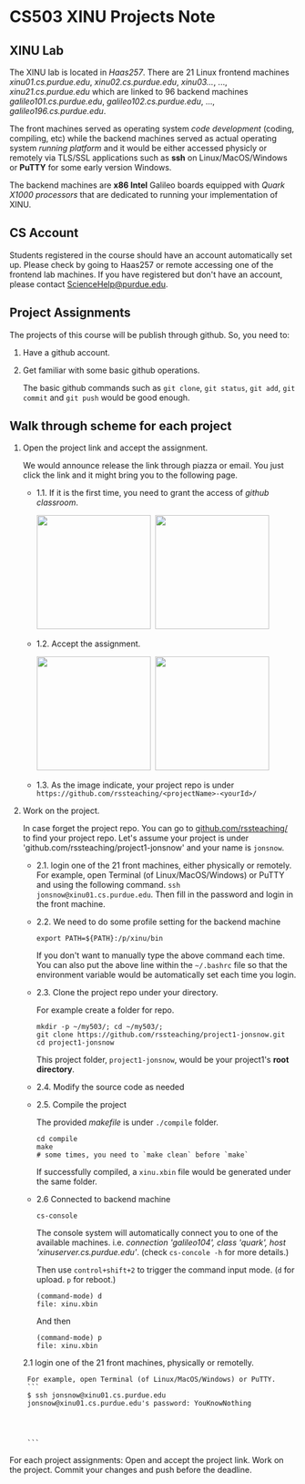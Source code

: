 # CS503 XINU Projects Note

## XINU Lab
The XINU lab is located in *Haas257*. There are 21 Linux frontend machines *xinu01.cs.purdue.edu*, *xinu02.cs.purdue.edu*, *xinu03...*, ..., *xinu21.cs.purdue.edu* which are linked to 96 backend machines *galileo101.cs.purdue.edu*, *galileo102.cs.purdue.edu*, ..., *galileo196.cs.purdue.edu*. 


The front machines served as operating system *code development* (coding, compiling, etc) while the backend machines served as actual operating system *running platform* and it would be either accessed physicly or remotely via TLS/SSL applications such as **ssh** on Linux/MacOS/Windows or **PuTTY** for some early version Windows.  

The backend machines are **x86 Intel** Galileo boards equipped with *Quark X1000 processors* that are dedicated to running your implementation of XINU. 



## CS Account
Students registered in the course should have an account automatically set up. Please check by going to Haas257 or remote accessing one of the frontend lab machines. If you have registered but don't have an account, please contact [ScienceHelp@purdue.edu](ScienceHelp@purdue.edu).


## Project Assignments
The projects of this course will be publish through github. So, you need to: 
1. Have a github account.
2. Get familiar with some basic github operations. 

    The basic github commands such as `git clone`, `git status`, `git add`, `git commit` and `git push` would be good enough. 



## Walk through scheme for each project

1. Open the project link and accept the assignment.

    We would announce release the link through piazza or email. You just click the link and it might bring you to the following page.
    
   
    * 1.1. If it is the first time, you need to grant the access of *github classroom*.
        
        <kbd> <img src="https://github.com/ProbShin/CS503ProjectsNote/blob/main/img/img01.png" height="200"/> </kbd>
        <kbd> <img src="https://github.com/ProbShin/CS503ProjectsNote/blob/main/img/img02.png" height="200"/> </kbd>
   
    
    * 1.2. Accept the assignment.
    
        <kbd> <img src="https://github.com/ProbShin/CS503ProjectsNote/blob/main/img/img03.png"  height="200"/> </kbd>
        <kbd> <img src="https://github.com/ProbShin/CS503ProjectsNote/blob/main/img/img04.png"  height="200"/> </kbd>

    * 1.3. As the image indicate, your project repo is under `https://github.com/rssteaching/<projectName>-<yourId>/`


2. Work on the project. 
    
    In case forget the project repo. You can go to [github.com/rssteaching/](https://github.com/rssteaching/) to find your project repo.
    Let's assume your project is under 'github.com/rssteaching/project1-jonsnow' and your name is `jonsnow`.
    
    
    * 2.1. login one of the 21 front machines, either physically or remotely.  
        For example, open Terminal (of Linux/MacOS/Windows) or PuTTY and using the following command. `ssh jonsnow@xinu01.cs.purdue.edu`. Then fill in the password and login in the front machine.

    * 2.2. We need to do some profile setting for the backend machine
        ```
        export PATH=${PATH}:/p/xinu/bin
        ```
    
        If you don't want to manually type the above command each time. You can also put the above line within the `~/.bashrc` file so that the environment variable would be automatically set each time you login. 


    * 2.3. Clone the project repo under your directory.

        For example create a folder for repo.
        ```
        mkdir -p ~/my503/; cd ~/my503/;
        git clone https://github.com/rssteaching/project1-jonsnow.git
        cd project1-jonsnow   
        ```
        This project folder, `project1-jonsnow`,  would be your project1's **root directory**.


    * 2.4. Modify the source code as needed 



    * 2.5. Compile the project
    
        The provided *makefile* is under `./compile` folder.
        ```
        cd compile
        make
        # some times, you need to `make clean` before `make`
        ```
        If successfully compiled, a `xinu.xbin` file would be generated under the same folder.


    * 2.6 Connected to backend machine
    
        ```
        cs-console
        ```
        The console system will automatically connect you to one of the available machines. i.e. *connection 'galileo104', class 'quark', host 'xinuserver.cs.purdue.edu'*. (check `cs-concole -h` for more details.) 
        
        Then use `control+shift+2` to trigger the command input mode.  (`d` for upload. `p` for reboot.)
        ```
        (command-mode) d
        file: xinu.xbin
        ```
        And then 
        ```
        (command-mode) p
        file: xinu.xbin
        ```

    
    
    
    
    
    
    
    2.1 login one of the 21 front machines, physically or remotelly.
    
        For example, open Terminal (of Linux/MacOS/Windows) or PuTTY.
        ```
        $ ssh jonsnow@xinu01.cs.purdue.edu
        jonsnow@xinu01.cs.purdue.edu's password: YouKnowNothing
        
        

        
        ```

For each project assignments:
Open and accept the project link. 
Work on the project. 
Commit your changes and push before the deadline.





